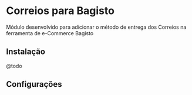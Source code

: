 # Correios para Bagisto

Módulo desenvolvido para adicionar o método de entrega dos Correios na ferramenta de e-Commerce Bagisto

## Instalação

@todo

## Configurações


